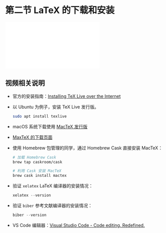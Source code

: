 # 第二节 LaTeX 的下载和安装

<div id="embed-video">
  <iframe src="//player.bilibili.com/player.html?aid=925350795&bvid=BV1GT4y1V78d&cid=181709301&page=3&high_quality=1" scrolling="no" border="0" frameborder="no" framespacing="0" allowfullscreen="true" ></iframe>
</div>

## 视频相关说明

- 官方的安装指南：[Installing TeX Live over the Internet](https://www.tug.org/texlive/acquire-netinstall.html)
- 以 Ubuntu 为例子，安装 TeX Live 发行版。

  ```bash
  sudo apt install texlive
  ```

- macOS 系统下载使用 [MacTeX 发行版](https://www.tug.org/mactex/)
- [MaxTeX 的下载页面](https://www.tug.org/mactex/mactex-download.html)

- 使用 Homebrew 包管理的同学，通过 Homebrew Cask 直接安装 MacTeX：

  ```bash
  # 加载 Homebrew Cask
  brew tap caskroom/cask

  # 利用 Cask 安装 MacTeX
  brew cask install mactex
  ```

- 验证 `xelatex` LaTeX 编译器的安装情况：

  ```powershell
  xelatex --version
  ```

- 验证 `biber` 参考文献编译器的安装情况：

  ```powershell
  biber --version
  ```

- VS Code 编辑器：[Visual Studio Code - Code editing. Redefined.](https://code.visualstudio.com/)
